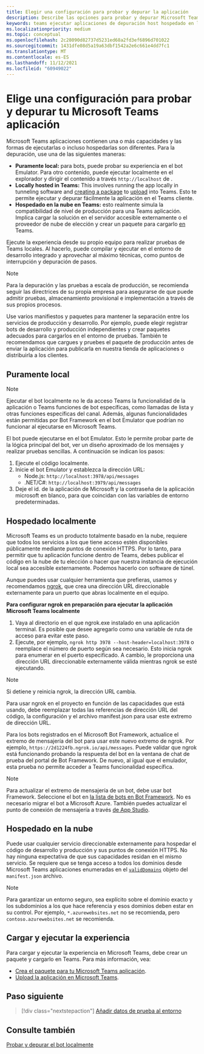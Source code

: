 ```yaml
---
title: Elegir una configuración para probar y depurar la aplicación
description: Describe las opciones para probar y depurar Microsoft Teams aplicaciones en entornos locales y hospedados en la nube.
keywords: teams ejecutar aplicaciones de depuración host hospedado en la nube local
ms.localizationpriority: medium
ms.topic: conceptual
ms.openlocfilehash: 2c28090d82737d5231ed68a2fd3ef6896d701022
ms.sourcegitcommit: 1431dfe08d5a19a63dbf1542a2e6c661e4dd7fc1
ms.translationtype: MT
ms.contentlocale: es-ES
ms.lasthandoff: 11/12/2021
ms.locfileid: "60949022"
---
```

# <a name="choose-a-setup-to-test-and-debug-your-microsoft-teams-app"></a>Elige una configuración para probar y depurar tu Microsoft Teams aplicación

Microsoft Teams aplicaciones contienen una o más capacidades y las formas de ejecutarlas o incluso hospedarlas son diferentes. Para la depuración, use una de las siguientes maneras:

* **Puramente local:** para bots, puede probar su experiencia en el bot Emulator. Para otro contenido, puede ejecutar localmente en el explorador y dirigir el contenido a través `http://localhost` de .
* **Locally hosted in Teams:** This involves running the app locally in tunneling software and [creating a package](~/concepts/build-and-test/apps-package.md) to [upload](~/concepts/deploy-and-publish/apps-upload.md) into Teams. Esto te permite ejecutar y depurar fácilmente la aplicación en el Teams cliente.
* **Hospedado en la nube en Teams:** esto realmente simula la compatibilidad de nivel de producción para una Teams aplicación. Implica cargar la solución en el servidor accesible externamente [](~/concepts/build-and-test/apps-package.md) o el proveedor de nube de elección y crear un paquete para cargarlo [en](~/concepts/deploy-and-publish/apps-upload.md) Teams.

Ejecute la experiencia desde su propio equipo para realizar pruebas de Teams locales. Al hacerlo, puede compilar y ejecutar en el entorno de desarrollo integrado y aprovechar al máximo técnicas, como puntos de interrupción y depuración de pasos.

> [!NOTE]
> Para la depuración y las pruebas a escala de producción, se recomienda seguir las directrices de su propia empresa para asegurarse de que puede admitir pruebas, almacenamiento provisional e implementación a través de sus propios procesos.

Use varios manifiestos y paquetes para mantener la separación entre los servicios de producción y desarrollo. Por ejemplo, puede elegir registrar bots de desarrollo y producción independientes y crear paquetes adecuados para cargarlos en el entorno de pruebas. También te recomendamos que cargues y pruebes el paquete de producción antes de enviar la aplicación para publicarla en nuestra tienda de aplicaciones o distribuirla a los clientes.

## <a name="purely-local"></a>Puramente local

> [!NOTE]
> Ejecutar el bot localmente no le da acceso Teams la funcionalidad de la aplicación o Teams funciones de bot específicas, como llamadas de lista y otras funciones específicas del canal. Además, algunas funcionalidades están permitidas por Bot Framework en el bot Emulator que podrían no funcionar al ejecutarse en Microsoft Teams.

El bot puede ejecutarse en el bot Emulator. Esto le permite probar parte de la lógica principal del bot, ver un diseño aproximado de los mensajes y realizar pruebas sencillas. A continuación se indican los pasos:

1. Ejecute el código localmente.
2. Inicie el bot Emulator y establezca la dirección URL:
   * Node.js: `http://localhost:3978/api/messages`
   * .NET/C#: `http://localhost:3979/api/messages`
3. Deje el id. de la aplicación de Microsoft y la contraseña de la aplicación microsoft en blanco, para que coincidan con las variables de entorno predeterminadas.

## <a name="locally-hosted"></a>Hospedado localmente

Microsoft Teams es un producto totalmente basado en la nube, requiere que todos los servicios a los que tiene acceso estén disponibles públicamente mediante puntos de conexión HTTPS. Por lo tanto, para permitir que tu aplicación funcione dentro de Teams, debes publicar el código en la nube de tu elección o hacer que nuestra instancia de ejecución local sea accesible externamente. Podemos hacerlo con software de túnel.

Aunque puedes usar cualquier herramienta que prefieras, usamos y recomendamos [ngrok](https://ngrok.com/download), que crea una dirección URL direccionable externamente para un puerto que abras localmente en el equipo. 

**Para configurar ngrok en preparación para ejecutar la aplicación Microsoft Teams localmente**

1. Vaya al directorio en el que ngrok.exe instalado en una aplicación terminal. Es posible que desee agregarlo como una variable de ruta de acceso para evitar este paso.
2. Ejecute, por ejemplo, `ngrok http 3978 --host-header=localhost:3978` o reemplace el número de puerto según sea necesario.
   Esto inicia ngrok para enumerar en el puerto especificado. A cambio, le proporciona una dirección URL direccionable externamente válida mientras ngrok se esté ejecutando.

> [!NOTE]
> Si detiene y reinicia ngrok, la dirección URL cambia.

Para usar ngrok en el proyecto en función de las capacidades que está usando, debe reemplazar todas las referencias de dirección URL del código, la configuración y el archivo manifest.json para usar este extremo de dirección URL.

Para los bots registrados en el Microsoft Bot Framework, actualice el extremo de mensajería del bot para usar este nuevo extremo de ngrok. Por ejemplo, `https://2d1224fb.ngrok.io/api/messages`. Puede validar que ngrok está funcionando probando la respuesta del bot en la ventana de chat de prueba del portal de Bot Framework. De nuevo, al igual que el emulador, esta prueba no permite acceder a Teams funcionalidad específica.

> [!NOTE]
> Para actualizar el extremo de mensajería de un bot, debe usar bot Framework. Seleccione el bot en [la lista de bots en Bot Framework](https://dev.botframework.com/bots). No es necesario migrar el bot a Microsoft Azure. También puedes actualizar el punto de conexión de mensajería a través [de App Studio](~/concepts/build-and-test/app-studio-overview.md).

## <a name="cloud-hosted"></a>Hospedado en la nube

Puede usar cualquier servicio direccionable externamente para hospedar el código de desarrollo y producción y sus puntos de conexión HTTPS. No hay ninguna expectativa de que sus capacidades residan en el mismo servicio. Se requiere que se tenga acceso a todos los dominios desde Microsoft Teams aplicaciones enumeradas en el [`validDomains`](~/resources/schema/manifest-schema.md#validdomains) objeto del `manifest.json` archivo.

> [!NOTE]
> Para garantizar un entorno seguro, sea explícito sobre el dominio exacto y los subdominios a los que hace referencia y esos dominios deben estar en su control. Por ejemplo, `*.azurewebsites.net` no se recomienda, pero `contoso.azurewebsites.net` se recomienda.

## <a name="load-and-run-your-experience"></a>Cargar y ejecutar la experiencia

Para cargar y ejecutar la experiencia en Microsoft Teams, debe crear un paquete y cargarlo en Teams. Para más información, vea:

* [Crea el paquete para tu Microsoft Teams aplicación](~/concepts/build-and-test/apps-package.md).
* [Upload la aplicación en Microsoft Teams](~/concepts/deploy-and-publish/apps-upload.md).

## <a name="next-step"></a>Paso siguiente

> [!div class="nextstepaction"] 
> [Añadir datos de prueba al entorno](~/concepts/build-and-test/test-data.md)

## <a name="see-also"></a>Consulte también

[Probar y depurar el bot localmente](../../bots/how-to/debug/locally-with-an-ide.md#test-and-debug-your-bot-locally)
